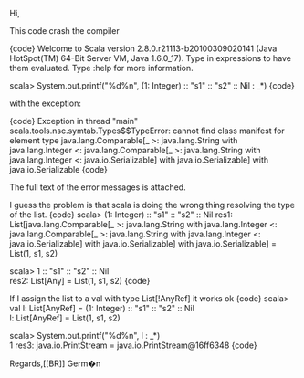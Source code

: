 Hi,

This code crash the compiler

{code}
Welcome to Scala version 2.8.0.r21113-b20100309020141 (Java HotSpot(TM) 64-Bit Server VM, Java 1.6.0_17).
Type in expressions to have them evaluated.
Type :help for more information.

scala> System.out.printf("%d%n", (1: Integer) :: "s1" :: "s2" :: Nil : _*)
{code}

with the exception:

{code}
Exception in thread "main" scala.tools.nsc.symtab.Types$$TypeError: cannot find class manifest for element type java.lang.Comparable[_ >: java.lang.String with java.lang.Integer <: java.lang.Comparable[_ >: java.lang.String with java.lang.Integer <: java.io.Serializable] with java.io.Serializable] with java.io.Serializable
{code}

The full text of the error messages is attached.

I guess the problem is that scala is doing the wrong thing resolving the type of the list.
{code}
scala> (1: Integer) :: "s1" :: "s2" :: Nil
res1: List[java.lang.Comparable[_ >: java.lang.String with java.lang.Integer <: java.lang.Comparable[_ >: java.lang.String with java.lang.Integer <: java.io.Serializable] with java.io.Serializable] with java.io.Serializable] = List(1, s1, s2)

scala> 1 :: "s1" :: "s2" :: Nil           
res2: List[Any] = List(1, s1, s2)
{code}

If I assign the list to a val with type List[!AnyRef] it works ok
{code}
scala> val l: List[AnyRef] = (1: Integer) :: "s1" :: "s2" :: Nil          
l: List[AnyRef] = List(1, s1, s2)

scala> System.out.printf("%d%n", l : _*)                                  
1
res3: java.io.PrintStream = java.io.PrintStream@16ff6348
{code}

Regards,[[BR]]
Germ�n



